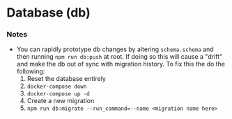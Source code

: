 # Database (db)

### Notes

- You can rapidly prototype db changes by altering `schema.schema` and then running `npm run db:push` at root. If doing so this will cause a "drift" and make the db out of sync with migration history. To fix this the do the following:
  1. Reset the database entirely
    1. `docker-compose down`
    2. `docker-compose up -d`
  2. Create a new migration
    1. `npm run db:migrate --run_command=--name <migration name here>`
